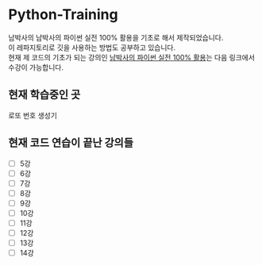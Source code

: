 # Python-Training
남박사의 남박사의 파이썬 실전 100% 활용을 기초로 해서 제작되었습니다.  
이 레파지토리로 깃을 사용하는 방법도 공부하고 있습니다.  
현재 제 코드의 기초가 되는 강의인 [남박사의 파이썬 실전 100% 활용](https://www.inflearn.com/course/파이썬-활용#)는 다음 링크에서 수강이 가능합니다. 

## 현재 학습중인 곳
로또 번호 생성기

## 현재 코드 연습이 끝난 강의들
- [ ] 5강
- [ ] 6강
- [ ] 7강
- [ ] 8강
- [ ] 9강
- [ ] 10강
- [ ] 11강
- [ ] 12강
- [ ] 13강
- [ ] 14강